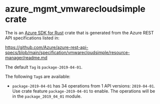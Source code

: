 # azure_mgmt_vmwarecloudsimple crate

The is an [Azure SDK for Rust](https://github.com/Azure/azure-sdk-for-rust) crate that is generated from the Azure REST API specifications listed in:

https://github.com/Azure/azure-rest-api-specs/blob/main/specification/vmwarecloudsimple/resource-manager/readme.md

The default `Tag` is `package-2019-04-01`.

The following `Tag`s are available:

- `package-2019-04-01` has 34 operations from 1 API versions: `2019-04-01`. Use crate feature `package-2019-04-01` to enable. The operations will be in the `package_2019_04_01` module.